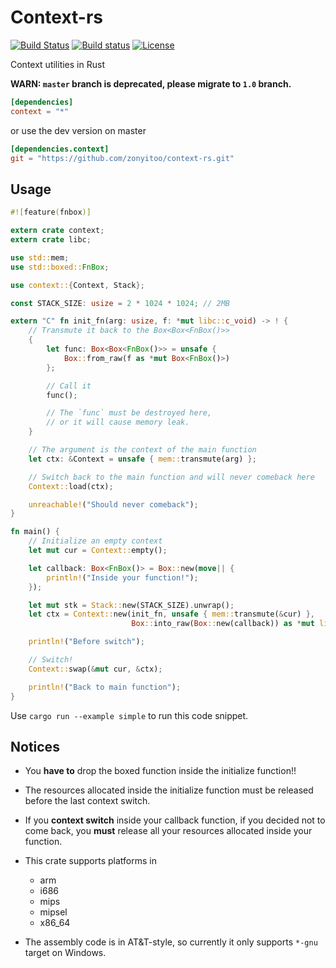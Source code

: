 # Context-rs

[![Build Status](https://travis-ci.org/zonyitoo/context-rs.svg?branch=master)](https://travis-ci.org/zonyitoo/context-rs)
[![Build status](https://ci.appveyor.com/api/projects/status/ce622ulw4pil7vle?svg=true)](https://ci.appveyor.com/project/zonyitoo/context-rs)
[![License](https://img.shields.io/crates/l/context.svg)](https://github.com/zonyitoo/context-rs)

Context utilities in Rust

**WARN: `master` branch is deprecated, please migrate to `1.0` branch.**

```toml
[dependencies]
context = "*"
```

or use the dev version on master

```toml
[dependencies.context]
git = "https://github.com/zonyitoo/context-rs.git"
```

## Usage

```rust
#![feature(fnbox)]

extern crate context;
extern crate libc;

use std::mem;
use std::boxed::FnBox;

use context::{Context, Stack};

const STACK_SIZE: usize = 2 * 1024 * 1024; // 2MB

extern "C" fn init_fn(arg: usize, f: *mut libc::c_void) -> ! {
    // Transmute it back to the Box<Box<FnBox()>>
    {
        let func: Box<Box<FnBox()>> = unsafe {
            Box::from_raw(f as *mut Box<FnBox()>)
        };

        // Call it
        func();

        // The `func` must be destroyed here,
        // or it will cause memory leak.
    }

    // The argument is the context of the main function
    let ctx: &Context = unsafe { mem::transmute(arg) };

    // Switch back to the main function and will never comeback here
    Context::load(ctx);

    unreachable!("Should never comeback");
}

fn main() {
    // Initialize an empty context
    let mut cur = Context::empty();

    let callback: Box<FnBox()> = Box::new(move|| {
        println!("Inside your function!");
    });

    let mut stk = Stack::new(STACK_SIZE).unwrap();
    let ctx = Context::new(init_fn, unsafe { mem::transmute(&cur) },
                           Box::into_raw(Box::new(callback)) as *mut libc::c_void, &mut stk);

    println!("Before switch");

    // Switch!
    Context::swap(&mut cur, &ctx);

    println!("Back to main function");
}
```

Use `cargo run --example simple` to run this code snippet.

## Notices

* You **have to** drop the boxed function inside the initialize function!!

* The resources allocated inside the initialize function must be released before the last context switch.

* If you **context switch** inside your callback function, if you decided not to come back,
  you **must** release all your resources allocated inside your function.

* This crate supports platforms in

    - arm
    - i686
    - mips
    - mipsel
    - x86_64

* The assembly code is in AT&T-style, so currently it only supports `*-gnu` target on Windows.
